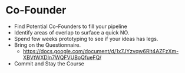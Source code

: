 # Co-Founder

- Find Potential Co-Founders to fill your pipeline
- Identify areas of overlap to surface a quick NO.
- Spend few weeks prototyping to see if your ideas has legs.
- Bring on the Questionnaire.
	+ https://docs.google.com/document/d/1x7JYzvqw6Rlt4AZFzXm-XBVtWXDIn7WQFVUBoQfueFQ/
- Commit and Stay the Course
